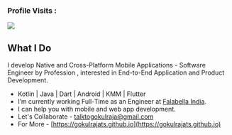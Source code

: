 
 ### Profile Visits :<br>
  <img src="https://profile-counter.glitch.me/gokulrajats/count.svg" />

## What I Do
I develop Native and Cross-Platform Mobile Applications - Software Engineer by Profession , interested in End-to-End Application and Product Development.
- Kotlin | Java | Dart | Android | KMM | Flutter
- I’m currently working Full-Time as an Engineer at [Falabella India](https://falabella.cl). 
- I can help you with mobile and web app development.
- Let's Collaborate - talktogokulraja@gmail.com
- For More - [https://gokulrajats.github.io](https://gokulrajats.github.io)
